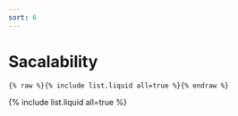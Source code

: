 ```yaml
---
sort: 6
---
```


# Sacalability

```
{% raw %}{% include list.liquid all=true %}{% endraw %}
```

{% include list.liquid all=true %}